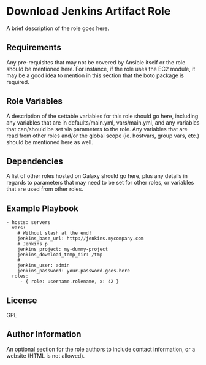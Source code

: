 Download Jenkins Artifact Role
=========

A brief description of the role goes here.

Requirements
------------

Any pre-requisites that may not be covered by Ansible itself or the role should be mentioned here. For instance, if the role uses the EC2 module, it may be a good idea to mention in this section that the boto package is required.

Role Variables
--------------

A description of the settable variables for this role should go here, including any variables that are in defaults/main.yml, vars/main.yml, and any variables that can/should be set via parameters to the role. Any variables that are read from other roles and/or the global scope (ie. hostvars, group vars, etc.) should be mentioned here as well.

Dependencies
------------

A list of other roles hosted on Galaxy should go here, plus any details in regards to parameters that may need to be set for other roles, or variables that are used from other roles.

Example Playbook
----------------

    - hosts: servers
      vars:
        # Without slash at the end!
        jenkins_base_url: http://jenkins.mycompany.com
        # Jenkins p
        jenkins_project: my-dummy-project
        jenkins_download_temp_dir: /tmp 
        # 
        jenkins_user: admin
        jenkins_password: your-password-goes-here
      roles:
         - { role: username.rolename, x: 42 }

License
-------

GPL

Author Information
------------------

An optional section for the role authors to include contact information, or a website (HTML is not allowed).
